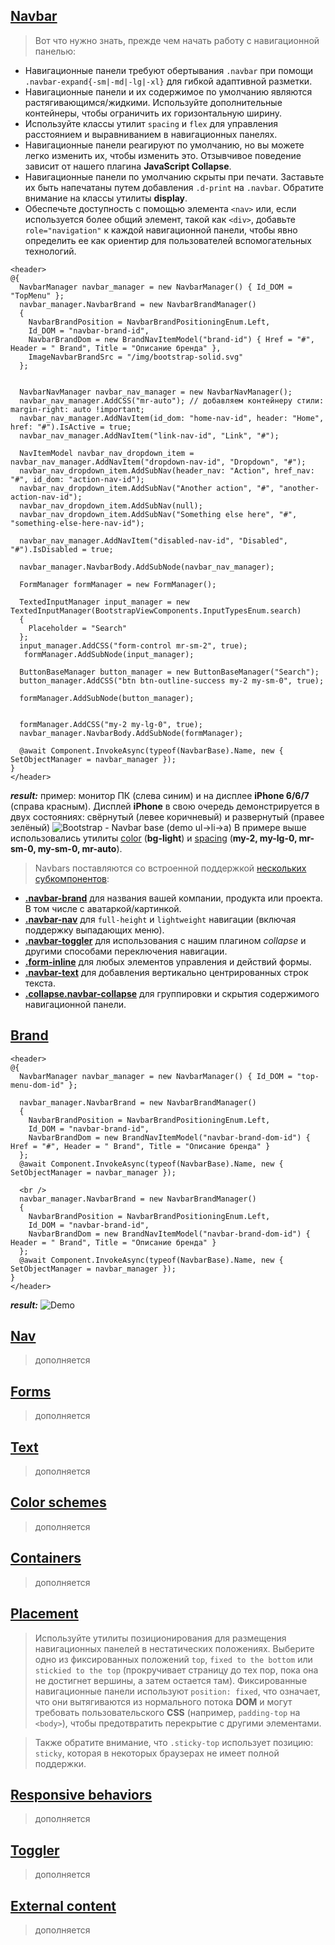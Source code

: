 ## [Navbar](https://getbootstrap.com/docs/4.3/components/navbar/)
> Вот что нужно знать, прежде чем начать работу с навигационной панелью:

- Навигационные панели требуют обертывания `.navbar` при помощи `.navbar-expand{-sm|-md|-lg|-xl}` для гибкой адаптивной разметки.
- Навигационные панели и их содержимое по умолчанию являются растягивающимся/жидкими. Используйте дополнительные контейнеры, чтобы ограничить их горизонтальную ширину.
- Используйте классы утилит `spacing` и `flex` для управления расстоянием и выравниванием в навигационных панелях.
- Навигационные панели реагируют по умолчанию, но вы можете легко изменить их, чтобы изменить это. Отзывчивое поведение зависит от нашего плагина **JavaScript Collapse**.
- Навигационные панели по умолчанию скрыты при печати. Заставьте их быть напечатаны путем добавления `.d-print` на `.navbar`. Обратите внимание на классы утилиты **display**.
- Обеспечьте доступность с помощью элемента `<nav>` или, если используется более общий элемент, такой как `<div>`, добавьте `role="navigation"` к каждой навигационной панели, чтобы явно определить ее как ориентир для пользователей вспомогательных технологий.

```cshtml
<header>
@{
  NavbarManager navbar_manager = new NavbarManager() { Id_DOM = "TopMenu" };
  navbar_manager.NavbarBrand = new NavbarBrandManager()
  {
    NavbarBrandPosition = NavbarBrandPositioningEnum.Left,
    Id_DOM = "navbar-brand-id",
    NavbarBrandDom = new BrandNavItemModel("brand-id") { Href = "#", Header = " Brand", Title = "Описание бренда" },
    ImageNavbarBrandSrc = "/img/bootstrap-solid.svg"
  };


  NavbarNavManager navbar_nav_manager = new NavbarNavManager();
  navbar_nav_manager.AddCSS("mr-auto"); // добавляем контейнеру стили: margin-right: auto !important;
  navbar_nav_manager.AddNavItem(id_dom: "home-nav-id", header: "Home", href: "#").IsActive = true;
  navbar_nav_manager.AddNavItem("link-nav-id", "Link", "#");

  NavItemModel navbar_nav_dropdown_item = navbar_nav_manager.AddNavItem("dropdown-nav-id", "Dropdown", "#");
  navbar_nav_dropdown_item.AddSubNav(header_nav: "Action", href_nav: "#", id_dom: "action-nav-id");
  navbar_nav_dropdown_item.AddSubNav("Another action", "#", "another-action-nav-id");
  navbar_nav_dropdown_item.AddSubNav(null);
  navbar_nav_dropdown_item.AddSubNav("Something else here", "#", "something-else-here-nav-id");

  navbar_nav_manager.AddNavItem("disabled-nav-id", "Disabled", "#").IsDisabled = true;

  navbar_manager.NavbarBody.AddSubNode(navbar_nav_manager);

  FormManager formManager = new FormManager();

  TextedInputManager input_manager = new TextedInputManager(BootstrapViewComponents.InputTypesEnum.search)
  {
    Placeholder = "Search"
  };
  input_manager.AddCSS("form-control mr-sm-2", true);
   formManager.AddSubNode(input_manager);

  ButtonBaseManager button_manager = new ButtonBaseManager("Search");
  button_manager.AddCSS("btn btn-outline-success my-2 my-sm-0", true);

  formManager.AddSubNode(button_manager);


  formManager.AddCSS("my-2 my-lg-0", true);
  navbar_manager.NavbarBody.AddSubNode(formManager);

  @await Component.InvokeAsync(typeof(NavbarBase).Name, new { SetObjectManager = navbar_manager });
}
</header>
```
***result:*** пример: монитор ПК (слева синим) и на дисплее **iPhone 6/6/7** (справа красным). Дисплей **iPhone** в свою очередь демонстрируется в двух состояниях: свёрнутый (левее коричневый) и развернутый (правее зелёный)
![Bootstrap - Navbar base (demo ul->li->a)](../../../../demo/navbar-base-ul-li-a.jpg)
В примере выше использовались утилиты [color](https://getbootstrap.com/docs/4.3/utilities/colors/) (__bg-light__) и [spacing](https://getbootstrap.com/docs/4.3/utilities/spacing/) (__my-2, my-lg-0, mr-sm-0, my-sm-0, mr-auto__).


> Navbars поставляются со встроенной поддержкой [нескольких субкомпонентов](https://getbootstrap.com/docs/4.3/components/navbar/#supported-content):

- [**.navbar-brand**](https://github.com/badhitman/BootstrapViewComponentsRazorLibrary/tree/master/Components/html/bootstrap/navbar#brand) для названия вашей компании, продукта или проекта. В том числе с аватаркой/картинкой.
- [**.navbar-nav**](https://github.com/badhitman/BootstrapViewComponentsRazorLibrary/tree/master/Components/html/bootstrap/navbar#nav) для `full-height` и `lightweight` навигации (включая поддержку выпадающих меню).
- [**.navbar-toggler**](https://github.com/badhitman/BootstrapViewComponentsRazorLibrary/tree/master/Components/html/bootstrap/navbar#toggler) для использования с нашим плагином _collapse_ и другими способами переключения навигации.
- [**.form-inline**](https://github.com/badhitman/BootstrapViewComponentsRazorLibrary/tree/master/Components/html/bootstrap/navbar#forms) для любых элементов управления и действий формы.
- [**.navbar-text**](https://github.com/badhitman/BootstrapViewComponentsRazorLibrary/tree/master/Components/html/bootstrap/navbar#text) для добавления вертикально центрированных строк текста.
- [**.collapse.navbar-collapse**](https://github.com/badhitman/BootstrapViewComponentsRazorLibrary/tree/master/Components/html/bootstrap/navbar#external-content) для группировки и скрытия содержимого навигационной панели.

## [Brand](https://getbootstrap.com/docs/4.3/components/navbar/#brand)
```cshtml
<header>
@{
  NavbarManager navbar_manager = new NavbarManager() { Id_DOM = "top-menu-dom-id" };

  navbar_manager.NavbarBrand = new NavbarBrandManager()
  {
    NavbarBrandPosition = NavbarBrandPositioningEnum.Left,
    Id_DOM = "navbar-brand-id",
    NavbarBrandDom = new BrandNavItemModel("navbar-brand-dom-id") { Href = "#", Header = " Brand", Title = "Описание бренда" }
  };
  @await Component.InvokeAsync(typeof(NavbarBase).Name, new { SetObjectManager = navbar_manager });
  
  <br />
  navbar_manager.NavbarBrand = new NavbarBrandManager()
  {
    NavbarBrandPosition = NavbarBrandPositioningEnum.Left,
    Id_DOM = "navbar-brand-id",
    NavbarBrandDom = new BrandNavItemModel("navbar-brand-dom-id") { Header = " Brand", Title = "Описание бренда" }
  };
  @await Component.InvokeAsync(typeof(NavbarBase).Name, new { SetObjectManager = navbar_manager });
}
</header>
```
***result:***
![Demo](../../../../demo/navbar-base-brand-a.jpg)


## [Nav](https://getbootstrap.com/docs/4.3/components/navbar/#nav)
>  дополняется

## [Forms](https://getbootstrap.com/docs/4.3/components/navbar/#forms)
>  дополняется

## [Text](https://getbootstrap.com/docs/4.3/components/navbar/#text)
>  дополняется

## [Color schemes](https://getbootstrap.com/docs/4.3/components/navbar/#color-schemes)
>  дополняется

## [Containers](https://getbootstrap.com/docs/4.3/components/navbar/#containers)
>  дополняется

## [Placement](https://getbootstrap.com/docs/4.3/components/navbar/#placement)
>  Используйте утилиты позиционирования для размещения навигационных панелей в нестатических положениях.
Выберите одно из фиксированных положений `top`, `fixed to the bottom` или `stickied to the top` (прокручивает страницу до тех пор, пока она не достигнет вершины, а затем остается там).
Фиксированные навигационные панели используют `position: fixed`, что означает, что они вытягиваются из нормального потока **DOM** и могут требовать пользовательского **CSS** (например, `padding-top` на `<body>`), чтобы предотвратить перекрытие с другими элементами.

> Также обратите внимание, что `.sticky-top` использует позицию: `sticky`, которая в некоторых браузерах не имеет полной поддержки.

## [Responsive behaviors](https://getbootstrap.com/docs/4.3/components/navbar/#responsive-behaviors)
>  дополняется

## [Toggler](https://getbootstrap.com/docs/4.3/components/navbar/#toggler)
>  дополняется

## [External content](https://getbootstrap.com/docs/4.3/components/navbar/#external-content)
>  дополняется